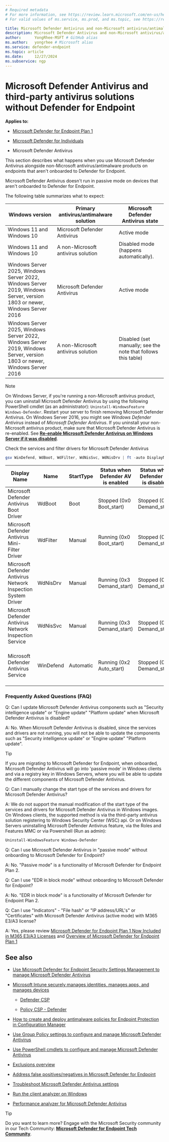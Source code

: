 ```yaml
---
# Required metadata
# For more information, see https://review.learn.microsoft.com/en-us/help/platform/learn-editor-add-metadata?branch=main
# For valid values of ms.service, ms.prod, and ms.topic, see https://review.learn.microsoft.com/en-us/help/platform/metadata-taxonomies?branch=main

title: Microsoft Defender Antivirus and non-Microsoft antivirus/antimalware solutions Antivirus protection without Defender for Endpoint
description: Microsoft Defender Antivirus and non-Microsoft antivirus/antimalware solutions Antivirus protection without Defender for Endpoint
author:      YongRhee-MSFT # GitHub alias
ms.author:   yongrhee # Microsoft alias
ms.service: defender-endpoint
ms.topic: article
ms.date:     12/27/2024
ms.subservice: ngp
---
```


# Microsoft Defender Antivirus and third-party antivirus solutions without Defender for Endpoint

__Applies to:__

- [Microsoft Defender for Endpoint Plan 1](/defender-endpoint/microsoft-defender-endpoint)

- [Microsoft Defender for Individuals](https://www.microsoft.com/microsoft-365/microsoft-defender-for-individuals)

- Microsoft Defender Antivirus

This section describes what happens when you use Microsoft Defender Antivirus alongside non-Microsoft antivirus/antimalware products on endpoints that aren't onboarded to Defender for Endpoint.

Microsoft Defender Antivirus doesn't run in passive mode on devices that aren't onboarded to Defender for Endpoint.

The following table summarizes what to expect:

| Windows version |Primary antivirus/antimalware solution|Microsoft Defender Antivirus state|
| -------- | -------- | -------- |
|Windows 11 and Windows 10   |Microsoft Defender Antivirus|Active mode|
|Windows 11 and Windows 10|A non-Microsoft antivirus solution|Disabled mode (happens automatically).|
|Windows Server 2025, Windows Server 2022, Windows Server 2019, Windows Server, version 1803 or newer, Windows Server 2016|Microsoft Defender Antivirus|Active mode|
|Windows Server 2025, Windows Server 2022, Windows Server 2019, Windows Server, version 1803 or newer, Windows Server 2016|A non-Microsoft antivirus solution|Disabled (set manually; see the note that follows this table)|

> [!NOTE]
> On Windows Server, if you're running a non-Microsoft antivirus product, you can uninstall Microsoft Defender Antivirus by using the following PowerShell cmdlet (as an administrator): `Uninstall-WindowsFeature Windows-Defender`. Restart your server to finish removing Microsoft Defender Antivirus. On Windows Server 2016, you might see *Windows Defender Antivirus* instead of *Microsoft Defender Antivirus*. If you uninstall your non-Microsoft antivirus product, make sure that Microsoft Defender Antivirus is re-enabled. See **[Re-enable Microsoft Defender Antivirus on Windows Server if it was disabled](/defender-endpoint/enable-update-mdav-to-latest-ws)**.

Check the services and filter drivers for Microsoft Defender Antivirus


```powershell
gsv WinDefend, WdBoot, WdFilter, WdNisSvc, WdNisDrv | ft -auto DisplayName, Name, StartType, Status
```

|Display Name|Name|StartType|Status when Defender AV is enabled| Status when Defender AV is disabled| Comments |
| -------- | -------- | -------- | -------- | -------- | -------- |
|Microsoft Defender Antivirus Boot Driver |WdBoot|Boot |Stopped (0x0 Boot_start)| Stopped (0x3 Demand_start)|It’s normal to be stopped after boot. |
|Microsoft Defender Antivirus Mini-Filter Driver|WdFilter|Manual |Running (0x0 Boot_start)|Stopped (0x3 Demand_start)|If a 3rd party AV is installed, then this will be stopped. |
|Microsoft Defender Antivirus Network Inspection System Driver |WdNisDrv|Manual|Running (0x3 Demand_start)|Stopped (0x3 Demand_start)|If a 3rd party AV is installed, then this will be stopped. |
|Microsoft Defender Antivirus Network Inspection Service |WdNisSvc|Manual|Running (0x3 Demand_start)|Stopped (0x3 Demand_start)|If a 3rd party AV is installed, then this will be stopped. |
|Microsoft Defender Antivirus Service|WinDefend|Automatic|Running (0x2 Auto_start)|Stopped (0x3 Demand_start)|If a 3rd party AV is installed, then this will be stopped.|

### Frequently Asked Questions (FAQ)

Q: Can I update Microsoft Defender Antivirus components such as "Security intelligence update" or "Engine update" "Platform update" when Microsoft Defender Antivirus is disabled?

A: No.  When Microsoft Defender Antivirus is disabled, since the services and drivers are not running, you will not be able to update the components such as "Security intelligence update" or "Engine update" "Platform update".

> [!TIP]
> If you are migrating to Microsoft Defender for Endpoint, when onboarded, Microsoft Defender Antivirus will go into 'passive mode' in Windows clients and via a registry key in Windows Servers, where you will be able to update the different components of Microsoft Defender Antivirus.

Q: Can I manually change the start type of the services and drivers for Microsoft Defender Antivirus?

A: We do not support the manual modification of the start type of the services and drivers for Microsoft Defender Antivirus in Windows images.  On Windows clients, the supported method is via the third-party antivirus solution registering to Windows Security Center (WSC) api.  Or on Windows Servers uninstalling Microsoft Defender Antivirus feature, via the Roles and Features MMC or via Powershell (Run as admin): 


```powershell
Uninstall-WindowsFeature Windows-Defender
```

Q: Can I use Microsoft Defender Antivirus in "passive mode" without onboarding to Microsoft Defender for Endpoint?

A: No.  "Passive mode" is a functionality of Microsoft Defender for Endpoint Plan 2.

Q: Can I use "EDR in block mode" without onboarding to Microsoft Defender for Endpoint?

A: No.  "EDR in block mode" is a functionality of Microsoft Defender for Endpoint Plan 2.

Q: Can I use "Indicators" - "File hash" or "IP address/URL's" or "Certificates" with Microsoft Defender Antivirus (active mode) with M365 E3/A3 license?

A: Yes, please review [Microsoft Defender for Endpoint Plan 1 Now Included in M365 E3/A3 Licenses](https://techcommunity.microsoft.com/blog/microsoftdefenderatpblog/microsoft-defender-for-endpoint-plan-1-now-included-in-m365-e3a3-licenses/3060639) and [Overview of Microsoft Defender for Endpoint Plan 1](/defender-endpoint/defender-endpoint-plan-1)

## See also

- [Use Microsoft Defender for Endpoint Security Settings Management to manage Microsoft Defender Antivirus](/defender-endpoint/mde-security-settings-management)

- [Microsoft Intune securely manages identities, manages apps, and manages devices](/mem/intune/fundamentals/what-is-intune)

  - [Defender CSP](/windows/client-management/mdm/defender-csp)
  
  - [Policy CSP - Defender](/windows/client-management/mdm/policy-csp-defender)
  
- [How to create and deploy antimalware policies for Endpoint Protection in Configuration Manager](/mem/configmgr/protect/deploy-use/endpoint-antimalware-policies)

- [Use Group Policy settings to configure and manage Microsoft Defender Antivirus](/defender-endpoint/use-group-policy-microsoft-defender-antivirus)

- [Use PowerShell cmdlets to configure and manage Microsoft Defender Antivirus](/defender-endpoint/use-powershell-cmdlets-microsoft-defender-antivirus)

- [Exclusions overview](/defender-endpoint/navigate-defender-endpoint-antivirus-exclusions)

- [Address false positives/negatives in Microsoft Defender for Endpoint](/defender-endpoint/defender-endpoint-false-positives-negatives)

- [Troubleshoot Microsoft Defender Antivirus settings](/defender-endpoint/troubleshoot-settings)

- [Run the client analyzer on Windows](/defender-endpoint/run-analyzer-windows)

- [Performance analyzer for Microsoft Defender Antivirus](/defender-endpoint/tune-performance-defender-antivirus)

> [!TIP]
> Do you want to learn more? Engage with the Microsoft Security community in our Tech Community: **[Microsoft Defender for Endpoint Tech Community](https://techcommunity.microsoft.com/t5/microsoft-defender-for-endpoint/bd-p/MicrosoftDefenderATP)**. 

